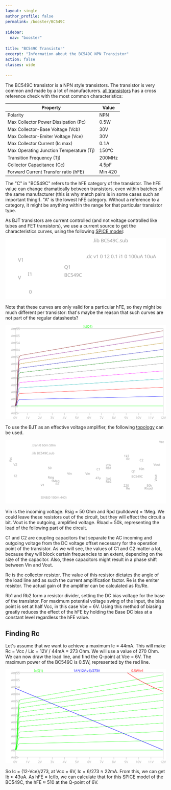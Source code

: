 ```yaml
---
layout: single
author_profile: false
permalink: /booster/BC549C

sidebar:
  nav: "booster"

title: "BC549C Transistor"
excerpt: "Information about the BC549C NPN Transistor"
action: false
classes: wide

---
```

The BC549C transistor is a NPN style transistors. The transistor is very common and made by a lot of manufacturers. [all transistors](https://alltransistors.com/transistor.php?transistor=23419) has a cross reference check with the most common characteristics:

|Property|Value|
|--------|-----|
|Polarity| NPN |
|Max Collector Power Dissipation (Pc) | 0.5W |
|Max Collector-Base Voltage (Vcb) | 30V |
|Max Collector-Emiter Voltage (Vce) | 30V |
|Max Collector Current (Ic max) | 0.1A |
|Max Operating Junction Temperature (Tj) | 150°C |
|Transition Frequency (Tj) | 200MHz |
|Collector Capacitance (Cc) | 4.5pF |
|Forward Current Transfer ratio (hFE) | Min 420 |

The "C" in "BC549C" refers to the hFE category of the transistor. The hFE value can change dramatically between transistors, even within batches of the same manufacturer (this is why match pairs is in some cases such an important thing!). "A" is the lowest hFE category. Without a reference to a category, it might be anything within the range for that particular transistor type.

As BJT transistors are current controlled (and not voltage controlled like tubes and FET transistors), we use a current source to get the characteristics curves, using the following [SPICE model](/assets/spice/booster/BC549C.asc):

![](/assets/images/booster/BC549C.svg)

Note that these curves are only valid for a particular hFE, so they might be much different per transistor: that's maybe the reason that such curves are not part of the regular datasheets?

![](/assets/images/booster/BC549C-plot.svg)

To use the BJT as an effective voltage amplifier, the following [topology](/assets/spice/booster/BC549C-amp.asc) can be used.

![](/assets/images/booster/BC549C-amp.svg)

Vin is the incoming voltage. Rsig = 50 Ohm and Rpd (pulldown) = 1Meg. We could leave these resistors out of the circuit, but they will effect the circuit a bit. Vout is the outgoing, amplified voltage. Rload = 50k, representing the load of the following part of the circuit.

C1 and C2 are coupling capacitors that separate the AC incoming and outgoing voltage from the DC voltage offset necessary for the operation point of the transistor. As we will see, the values of C1 and C2 matter a lot, because they will block certain frequencies to an extent, depending on the size of the capacitor. Also, these capacitors might result in a phase shift between Vin and Vout.

Rc is the collector resistor. The value of this resistor dictates the angle of the load line and as such the current amplification factor. Re is the emiter resistor. The actual gain of the amplifier can be calculated as Rc/Re.

Rb1 and Rb2 form a resistor divider, setting the DC bias voltage for the base of the transistor. For maximum potential voltage swing of the input, the bias point is set at half Vcc, in this case Vce = 6V. Using this method of biasing greatly reduces the effect of the hFE by holding the Base DC bias at a constant level regardless the hFE value.

## Finding Rc

Let's assume that we want to achieve a maximum Ic = 44mA. This will make Rc = Vcc / Lic = 12V / 44mA = 273 Ohm. We will use a value of 270 Ohm. We can now draw the load line, and find the Q-point at Vce = 6V. The maximum power of the BC549C is 0.5W, represented by the red line.

![](/assets/images/booster/BC549C-loadline.svg)

So Ic = (12-Vce)/273, at Vcc = 6V, Ic = 6/273 ≈ 22mA. From this, we can get Ib ≈ 43uA. As hFE = Ic/Ib, we can calculate that for this SPICE model of the BC549C, the hFE ≈ 510 at the Q-point of 6V.

